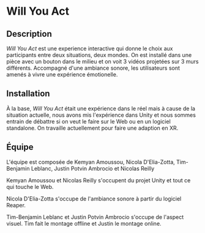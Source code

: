 # Will You Act

## Description

_Will You Act_ est une experience interactive qui donne le choix aux participants entre deux situations, deux mondes. On est installé dans une pièce avec un bouton dans le milieu et on voit 3 vidéos projetées sur 3 murs différents. Accompagné d'une ambiance sonore, les utilisateurs sont amenés à vivre une expérience émotionelle.

## Installation

À la base, _Will You Act_ était une expérience dans le réel mais à cause de la situation actuelle, nous avons mis l'expérience dans Unity et nous sommes entrain de débattre si on veut le faire sur le Web ou en un logiciel standalone. On travaille actuellement pour faire une adaption en XR.

## Équipe

L'équipe est composée de Kemyan Amoussou, Nicola D'Elia-Zotta, Tim-Benjamin Leblanc, Justin Potvin Ambrocio et Nicolas Reilly

Kemyan Amoussou et Nicolas Reilly s'occupent du projet Unity et tout ce qui touche le Web.

Nicola D'Elia-Zotta s'occupe de l'ambiance sonore à partir du logiciel Reaper.

Tim-Benjamin Leblanc et Justin Potvin Ambrocio s'occupe de l'aspect visuel. Tim fait le montage offline et Justin le montage online.



